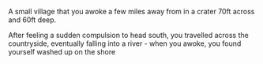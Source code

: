 A small village that you awoke a few miles away from in a crater 70ft across and 60ft deep.

After feeling a sudden compulsion to head south, you travelled across the countryside, eventually falling into a river - when you awoke, you found yourself washed up on the shore


